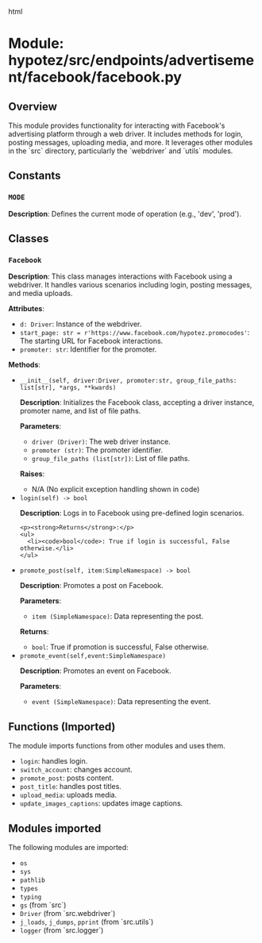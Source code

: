 html
<h1>Module: hypotez/src/endpoints/advertisement/facebook/facebook.py</h1>

<h2>Overview</h2>
<p>This module provides functionality for interacting with Facebook's advertising platform through a web driver. It includes methods for login, posting messages, uploading media, and more.  It leverages other modules in the `src` directory, particularly the `webdriver` and `utils` modules.</p>

<h2>Constants</h2>
<h3><code>MODE</code></h3>
<p><strong>Description</strong>: Defines the current mode of operation (e.g., 'dev', 'prod').</p>

<h2>Classes</h2>

<h3><code>Facebook</code></h3>

<p><strong>Description</strong>: This class manages interactions with Facebook using a webdriver. It handles various scenarios including login, posting messages, and media uploads.</p>

<p><strong>Attributes</strong>:</p>
<ul>
  <li><code>d: Driver</code>: Instance of the webdriver.</li>
  <li><code>start_page: str = r'https://www.facebook.com/hypotez.promocodes'</code>: The starting URL for Facebook interactions.</li>
  <li><code>promoter: str</code>: Identifier for the promoter.</li>
</ul>


<p><strong>Methods</strong>:</p>
<ul>
  <li><code>__init__(self, driver:Driver, promoter:str, group_file_paths: list[str], *args, **kwards)</code>
    <p><strong>Description</strong>: Initializes the Facebook class, accepting a driver instance, promoter name, and list of file paths.</p>
    <p><strong>Parameters</strong>:</p>
    <ul>
      <li><code>driver (Driver)</code>: The web driver instance.</li>
      <li><code>promoter (str)</code>: The promoter identifier.</li>
      <li><code>group_file_paths (list[str])</code>: List of file paths.</li>
    </ul>
    <p><strong>Raises</strong>:</p>
    <ul>
        <li>N/A (No explicit exception handling shown in code)</li>
    </ul>


  </li>
  <li><code>login(self) -> bool</code>
    <p><strong>Description</strong>: Logs in to Facebook using pre-defined login scenarios.</p>

    <p><strong>Returns</strong>:</p>
    <ul>
      <li><code>bool</code>: True if login is successful, False otherwise.</li>
    </ul>
  </li>
  <li><code>promote_post(self, item:SimpleNamespace) -> bool</code>
    <p><strong>Description</strong>: Promotes a post on Facebook.</p>
    <p><strong>Parameters</strong>:</p>
    <ul>
      <li><code>item (SimpleNamespace)</code>: Data representing the post.</li>
    </ul>
    <p><strong>Returns</strong>:</p>
    <ul>
      <li><code>bool</code>: True if promotion is successful, False otherwise.</li>
    </ul>
  </li>
  <li><code>promote_event(self,event:SimpleNamespace)</code>
    <p><strong>Description</strong>: Promotes an event on Facebook.</p>
    <p><strong>Parameters</strong>:</p>
    <ul>
      <li><code>event (SimpleNamespace)</code>: Data representing the event.</li>
    </ul>
  </li>
</ul>


<h2>Functions (Imported)</h2>

<p>The module imports functions from other modules and uses them.</p>
<ul>
  <li><code>login</code>: handles login.</li>
  <li><code>switch_account</code>: changes account.</li>
  <li><code>promote_post</code>: posts content.</li>
  <li><code>post_title</code>: handles post titles.</li>
  <li><code>upload_media</code>: uploads media.</li>
  <li><code>update_images_captions</code>: updates image captions.</li>
</ul>



<h2>Modules imported</h2>
<p>The following modules are imported:</p>
<ul>
  <li><code>os</code></li>
  <li><code>sys</code></li>
  <li><code>pathlib</code></li>
  <li><code>types</code></li>
  <li><code>typing</code></li>
  <li><code>gs</code> (from `src`)</li>
  <li><code>Driver</code> (from `src.webdriver`)</li>
  <li><code>j_loads</code>, <code>j_dumps</code>, <code>pprint</code> (from `src.utils`)</li>
  <li><code>logger</code> (from `src.logger`)</li>
</ul>